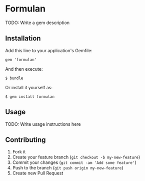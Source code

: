 # Formulan

TODO: Write a gem description

## Installation

Add this line to your application's Gemfile:

    gem 'formulan'

And then execute:

    $ bundle

Or install it yourself as:

    $ gem install formulan

## Usage

TODO: Write usage instructions here

## Contributing

1. Fork it
2. Create your feature branch (`git checkout -b my-new-feature`)
3. Commit your changes (`git commit -am 'Add some feature'`)
4. Push to the branch (`git push origin my-new-feature`)
5. Create new Pull Request
